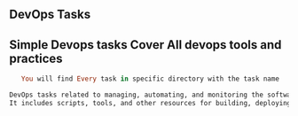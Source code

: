 ## DevOps Tasks
## Simple Devops tasks Cover All devops tools and practices
<p>

```ruby
   You will find Every task in specific directory with the task name
```

</p>

```bash
DevOps tasks related to managing, automating, and monitoring the software development lifecycle. 
It includes scripts, tools, and other resources for building, deploying, and maintaining applications.
```




